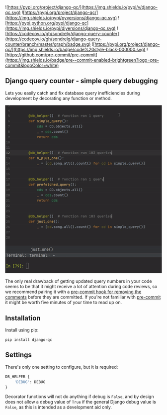 ![https://pypi.org/project/django-qc/](https://img.shields.io/pypi/v/django-qc.svg)
![https://pypi.org/project/django-qc/](https://img.shields.io/pypi/pyversions/django-qc.svg)
![https://pypi.python.org/pypi/django-qc](https://img.shields.io/pypi/djversions/django-qc.svg)
![https://codecov.io/gh/sondrelg/django-query-counter](https://codecov.io/gh/sondrelg/django-query-counter/branch/master/graph/badge.svg)
![https://pypi.org/project/django-qc/](https://img.shields.io/badge/code%20style-black-000000.svg)
![https://github.com/pre-commit/pre-commit](https://img.shields.io/badge/pre--commit-enabled-brightgreen?logo=pre-commit&logoColor=white)

## Django query counter - simple query debugging

Lets you easily catch and fix database query inefficiencies during development by decorating any function or method.

![Query counter](https://raw.githubusercontent.com/sondrelg/django-query-counter/master/docs/comments.gif)

The only real drawback of getting updated query numbers in your code seems to be that it might receive a lot of attention during code reviews, so we recommend pairing it with a [pre-commit hook for removing the comments](https://github.com/sondrelg/remove-query-counts) before they are committed. If you're not familiar with [pre-commit](https://pre-commit.com/) it might be worth five minutes of your time to read up on.

## Installation

Install using pip:

    pip install django-qc

## Settings

There's only one setting to configure, but it is required:

```python
DB_HELPER {
    'DEBUG': DEBUG
}
```

Decorator functions will not do anything if debug is `False`, and by design does not allow a debug value of `True` if the general Django debug value is `False`, as this is intended as a development aid only.
